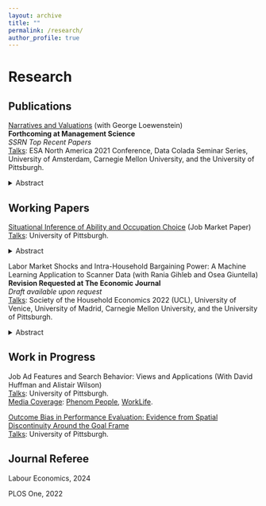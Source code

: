```yaml
---
layout: archive
title: ""
permalink: /research/
author_profile: true
---
```

# Research

## Publications
<a href="https://pubsonline.informs.org/doi/abs/10.1287/mnsc.2023.01076">Narratives and Valuations</a> (with George Loewenstein) <br>
<strong>Forthcoming at Management Science</strong> <br>
_SSRN Top Recent Papers_ <br>
<ins>Talks</ins>: ESA North America 2021 Conference, Data Colada Seminar Series, University of Amsterdam, Carnegie Mellon University, and the University of Pittsburgh.<br>

<details>
  <summary>Abstract</summary>
  
  <blockquote> While the significance of narrative thinking has been increasingly recognized by social scientists, very little empirical research has documented its consequences for economically significant outcomes. The current paper addresses this gap in one important domain: valuations. In three experiments, participants were given the opportunity to sell an item they owned (mug in Study 1, hat in studies 2 and 3) using an incentive-compatible procedure (multiple price list). Prior to making selling decisions, participants were randomly assigned to either a narrative treatment, in which they were asked to tell the story of their item, or a list treatment, in which they were asked to list the characteristics of their item. The narrative treatment led to significantly higher selling prices and increased rates of participants refusing all offered prices. We further explore potential mechanisms, and the impact of different types of narratives, by analyzing self-reported classifications of, and employing natural language processing techniques on, participants' narratives.
  </blockquote>
</details>




## Working Papers


<a href="https://drive.google.com/file/d/1U_HfapP-OULuIOGSg9h64d74sS_M63OG/view?usp=sharing">Situational Inference of Ability and Occupation Choice</a> (Job Market Paper) <br>
<ins>Talks</ins>: University of Pittsburgh. <be>
<details>
  <summary>Abstract</summary>
  <blockquote>
    This paper investigates how individuals infer their abilities from past experiences and subsequently make occupation choices. Through a randomized experiment involving easy or hard real-effort practice tasks, situational factors (task averages) were manipulated, and future performance predictions along with task preferences were elicited. The results reveal that participants, even in full-information settings, often attributed the influence of external factors to personal abilities, leading to distorted performance expectations and inefficient occupational choices. Forty percent of the average treatment effect of practice difficulty on occupational choice is explained by performance beliefs, while the residual effect is attributable to perceived intrinsic enjoyment. Although the hard practice treatment led to significantly lower expected performance and enjoyment, it also led to improved test performance. Finally, implications for poverty traps, skill assessment programs, and practice design are discussed.
  </blockquote>
</details>

Labor Market Shocks and Intra-Household Bargaining Power: A Machine Learning Application to Scanner Data (with Rania Gihleb and Osea Giuntella) <br>
<strong>Revision Requested at The Economic Journal</strong> <br>
_Draft available upon request_ <br>
<ins>Talks</ins>: Society of the Household Economics 2022 (UCL), University of Venice, University of Madrid, Carnegie Mellon University, and the University of Pittsburgh.<br>

<details>
  <summary>Abstract</summary>
  <blockquote>
    Utilizing machine learning and product-level data describing single men's and women's consumption patterns, we create an index that quantifies the ``gendered'' nature of consumer goods. Our index reveals substantial gender disparities in spending behavior across many products and consumption categories, which we validate through a series of sensitivity analyses. We use the index to investigate the impact of gender-specific shocks to spouses' economic stature on the budget allocation within heterosexual married households toward products predominantly favored by either gender. Specifically, our findings indicate that the adoption of robots, which heightened women's economic standing relative to men, led to a noticeable shift in consumption patterns, favoring products more frequently bought by single women. Conversely, the expansion of fracking, which bolstered the demand for young, less-skilled men, resulted in an increased consumption of products predominantly preferred by men. We then extend our analysis to children's products. While neither of the shocks affected the expenditure allocated to children's products, positive shocks to the economic stature of women led to an increase in expenditure on products prevalently bought for daughters (rather than sons).
  </blockquote>
</details>

## Work in Progress

Job Ad Features and Search Behavior: Views and Applications (With David Huffman and Alistair Wilson) <br>
<ins>Talks</ins>: University of Pittsburgh. <br>
<ins>Media Coverage</ins>: <a href="https://www.phenom.com/blog/job-application-gender-gap-revealed-univ-pitt-research-study">Phenom People</a>, <a href="https://www.worklife.news/technology/ai-gender/">WorkLife</a>.

<a href="https://github.com/dormorag/lucky_goals/blob/main/StatsBomb.ipynb">Outcome Bias in Performance Evaluation: Evidence from Spatial Discontinuity Around the Goal Frame </a> <br>
<ins>Talks</ins>: University of Pittsburgh.

## Journal Referee 
Labour Economics, 2024

PLOS One, 2022
